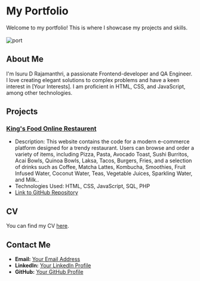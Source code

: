 # My Portfolio

Welcome to my portfolio! This is where I showcase my projects and skills.<br><br>
![port](https://github.com/Isuru-27/Portfolio/assets/139687227/75aa46a0-0211-4bb1-bdd9-1e1859a6b996)

## About Me

I'm Isuru D Rajamanthri, a passionate Frontend-developer and QA Engineer. I love creating elegant solutions to complex problems and have a keen interest in [Your Interests]. I am proficient in HTML, CSS, and JavaScript, among other technologies.

## Projects

### [King's Food Online Restaurent](link_to_project_1)
- Description: This website contains the code for a modern e-commerce platform designed for a trendy restaurant. Users can browse and order a variety of items, including Pizza, Pasta, Avocado Toast, Sushi Burritos, Acai Bowls, Quinoa Bowls, Laksa, Tacos, Burgers, Fries, and a selection of drinks such as Coffee, Matcha Lattes, Kombucha, Smoothies, Fruit Infused Water, Coconut Water, Teas, Vegetable Juices, Sparkling Water, and Milk..
- Technologies Used: HTML, CSS, JavaScript, SQL, PHP
- [Link to GitHub Repository](https://github.com/Isuru-27/King-s-Food-Online-Restaurent)


## CV

You can find my CV [here](link_to_cv).

## Contact Me

- **Email:** [Your Email Address](mailto:dilshanisuru2000@gmail.com)
- **LinkedIn:** [Your LinkedIn Profile](https://www.linkedin.com/in/isuru-d-rajamanthri-57458528a/)
- **GitHub:** [Your GitHub Profile](https://github.com/Isuru-27)


